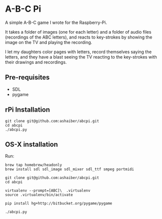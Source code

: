 A-B-C Pi
========

A simple A-B-C game I wrote for the Raspberry-Pi. 

It takes a folder of images (one for each letter) and a folder of audio files 
(recordings of the ABC letters), and reacts to key-strokes by showing the image 
on the TV and playing the recording.

I let my daughters color pages with letters, record themselves saying the letters, 
and they have a blast seeing the TV reacting to the key-strokes with their drawings 
and recordings.


Pre-requisites
------------

* SDL
* pygame


rPi Installation
-----------------

    git clone git@github.com:ashaiber/abcpi.git
    cd abcpi
    ./abcpi.py



OS-X installation
-----------------

Run:

    brew tap homebrew/headonly
    brew install sdl sdl_image sdl_mixer sdl_ttf smpeg portmidi

    git clone git@github.com:ashaiber/abcpi.git
    cd abcpi
    
    virtualenv --prompt=[ABC]\  .virtualenv
    source .virtualenv/bin/activate

    pip install hg+http://bitbucket.org/pygame/pygame

    ./abcpi.py

